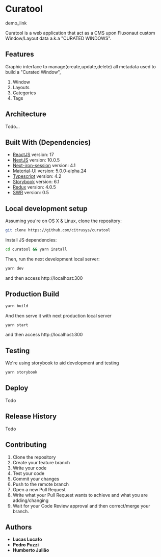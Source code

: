 # Curatool

demo_link

Curatool is a web application that act as a CMS upon Fluxonaut custom 
Window/Layout data a.k.a "CURATED WINDOWS".  


## Features

Graphic interface to manage(create,update,delete) all metadata used to build a "Curated Window", 


1) Window
2) Layouts
3) Categories
4) Tags


## Architecture 

Todo...

## Built With (Dependencies)

- [ReactJS](https://reactjs.org/) version: 17
- [NextJS](https://nextjs.org/) version: 10.0.5
- [Next-iron-session](https://next-iron-session.now.sh/) version: 4.1
- [Material-UI](https://next.material-ui.com/) version: 5.0.0-alpha.24
- [Typescript](https://www.typescriptlang.org/) version: 4.2
- [Storybook](https://storybook.js.org/) version: 6.1
- [Redux](https://redux.js.org/) version: 4.0.5
- [SWR](https://swr.vercel.app/) version: 0.5 

## Local development setup

Assuming you're on OS X & Linux, clone the repository:

```sh
git clone https://github.com/citrusys/curatool
```

Install JS dependencies:

```sh
cd curatool && yarn install
```

Then, run the next development local server:

```sh
yarn dev
```

and then access http://localhost:300


## Production Build

```sh
yarn build
```

And then serve it with next production local server

```sh
yarn start
```

and then access http://localhost:300

## Testing 

We're using storybook to aid development and testing

```sh
yarn storybook
```

## Deploy

Todo

## Release History

Todo

## Contributing

1. Clone the repository
2. Create your feature branch
3. Write your code
4. Test your code
5. Commit your changes
6. Push to the remote branch
7. Open a new Pull Request
8. Write what your Pull Request wants to achieve and what you are adding/changing
9. Wait for your Code Review approval and then correct/merge your branch.

## Authors

- **Lucas Lucafo**
- **Pedro Puzzi**
- **Humberto Julião**
